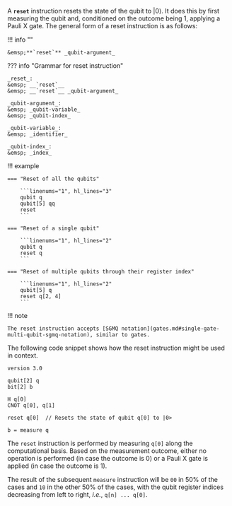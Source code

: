 A **`reset`** instruction resets the state of the qubit to $|0\rangle$.
It does this by first measuring the qubit and, conditioned on the outcome being 1, applying a Pauli X gate.
The general form of a reset instruction is as follows:

!!! info ""

    &emsp;**`reset`** _qubit-argument_

??? info "Grammar for reset instruction"
    
    _reset_:  
    &emsp; __`reset`__  
    &emsp; __`reset`__ _qubit-argument_

    _qubit-argument_:  
    &emsp; _qubit-variable_  
    &emsp; _qubit-index_

    _qubit-variable_:  
    &emsp; _identifier_

    _qubit-index_:  
    &emsp; _index_

!!! example
    
    === "Reset of all the qubits"
    
        ```linenums="1", hl_lines="3"
        qubit q
        qubit[5] qq
        reset
        ```
    
    === "Reset of a single qubit"
    
        ```linenums="1", hl_lines="2"
        qubit q
        reset q
        ```
    
    === "Reset of multiple qubits through their register index"
    
        ```linenums="1", hl_lines="2"
        qubit[5] q
        reset q[2, 4]
        ```

!!! note

    The reset instruction accepts [SGMQ notation](gates.md#single-gate-multi-qubit-sgmq-notation), similar to gates.

The following code snippet shows how the reset instruction might be used in context.

```linenums="1" hl_lines="9"
version 3.0

qubit[2] q
bit[2] b

H q[0]
CNOT q[0], q[1]

reset q[0]  // Resets the state of qubit q[0] to |0>

b = measure q
```

The `reset` instruction is performed by measuring `q[0]` along the computational basis.
Based on the measurement outcome, either no operation is performed (in case the outcome is 0) or
a Pauli X gate is applied (in case the outcome is 1).

The result of the subsequent `measure` instruction will be `00` in 50% of the cases
and `10` in the other 50% of the cases,
with the qubit register indices decreasing from left to right, _i.e._, `q[n] ... q[0]`.

